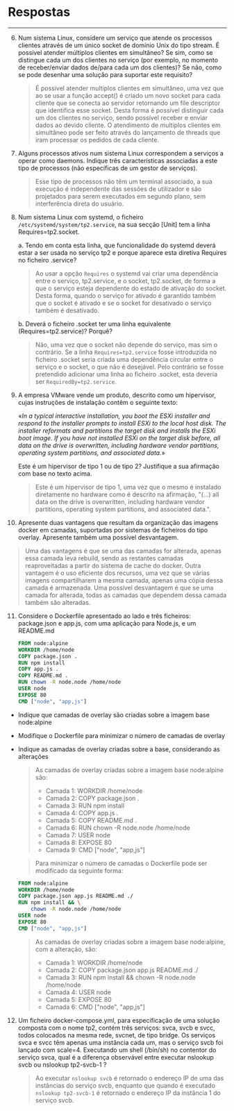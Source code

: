 # Respostas

---

6) Num sistema Linux, considere um serviço que atende os processos clientes através de um único socket de domínio Unix
   do tipo stream. É possível atender múltiplos clientes em simultâneo? Se sim, como se distingue cada um dos clientes
   no serviço (por exemplo, no momento de receber/enviar dados de/para cada um dos clientes)? Se não, como se pode
   desenhar uma solução para suportar este requisito?

   > É possivel atender multiplos clientes em simultâneo, uma vez que ao se usar a função accept() é criado um novo
   > socket para cada cliente que se conecta ao servidor retornando um file descriptor que identifica esse socket. Desta
   > forma é possível distinguir cada um dos clientes no serviço, sendo possível receber e enviar dados ao devido
   > cliente. O atendimento de multiplos clientes em simultâneo pode ser feito através do lançamento de threads que iram
   > processar os pedidos de cada cliente.

7) Alguns processos ativos num sistema Linux correspondem a serviços a operar como daemons. Indique três características
   associadas a este tipo de processos (não específicas de um gestor de serviços).

   > Esse tipo de processos não têm um terminal associado, a sua execução é independente das sessões de utilizador e são
   > projetados para serem executados em segundo plano, sem interferência direta do usuário.

8) Num sistema Linux com systemd, o ficheiro `/etc/systemd/system/tp2.service`, na sua secção [Unit] tem a linha
   Requires=tp2.socket.

   a. Tendo em conta esta linha, que funcionalidade do systemd deverá estar a ser usada no serviço tp2 e porque aparece
   esta diretiva Requires no ficheiro .service?

   > Ao usar a opção `Requires` o systemd vai criar uma dependência entre o serviço, tp2.service, e o socket,
   > tp2.socket, de forma a que o serviço esteja dependente do estado de ativação do socket. Desta forma, quando o
   > serviço for ativado é garantido também que o socket é ativado e se o socket for desativado o serviço também é
   > desativado.

   b. Deverá o ficheiro .socket ter uma linha equivalente (Requires=tp2.service)? Porquê?

   > Não, uma vez que o socket não depende do serviço, mas sim o contrário. Se a linha `Requires=tp2.service` fosse
   > introduzida no ficheiro .socket seria criada uma dependência circular entre o serviço e o socket, o que não é
   > desejável. Pelo contrário se fosse pretendido adicionar uma linha ao ficheiro .socket, esta deveria ser
   > `RequiredBy=tp2.service`.

9) A empresa VMware vende um produto, descrito como um hipervisor, cujas instruções de instalação contêm o seguinte
   texto:

   «*In a typical interactive installation, you boot the ESXi installer and respond to the installer prompts to install
   ESXi to the local host disk. The installer reformats and partitions the target disk and installs the ESXi boot image.
   If you have not installed ESXi on the target disk before, all data on the drive is overwritten, including hardware
   vendor partitions, operating system partitions, and associated data.*»

   Este é um hipervisor de tipo 1 ou de tipo 2? Justifique a sua afirmação com base no texto acima.

   > Este é um hipervisor de tipo 1, uma vez que o mesmo é instalado diretamente no hardware como é descrito na
   > afirmação, "(...) all data on the drive is overwritten, including hardware vendor partitions, operating system
   > partitions, and associated data.".

10) Apresente duas vantagens que resultam da organização das imagens docker em camadas, suportadas por sistemas de
    ficheiros do tipo overlay. Apresente também uma possível desvantagem.

> Uma das vantagens é que se uma das camadas for alterada, apenas essa camada leva rebuild, sendo as restantes
> camadas reaproveitadas a partir do sistema de cache do docker. Outra vantagem é o uso eficiente dos recursos, uma
> vez que se várias imagens compartilharem a mesma camada, apenas uma cópia dessa camada é armazenada. Uma possível
> desvantagem é que se uma camada for alterada, todas as camadas que dependem dessa camada também são alteradas.

11) Considere o Dockerfile apresentado ao lado e três ficheiros: package.json e app.js, com uma aplicação para Node.js,
    e um README.md

      ```dockerfile
      FROM node:alpine
      WORKDIR /home/node
      COPY package.json .
      RUN npm install
      COPY app.js .
      COPY README.md .
      RUN chown -R node.node /home/node
      USER node
      EXPOSE 80
      CMD ["node", "app,js"]
      ```

- Indique que camadas de overlay são criadas sobre a imagem base node:alpine
- Modifique o Dockerfile para minimizar o número de camadas de overlay
- Indique as camadas de overlay criadas sobre a base, considerando as alterações

  > As camadas de overlay criadas sobre a imagem base node:alpine são:
  > - Camada 1: WORKDIR /home/node
  > - Camada 2: COPY package.json .
  > - Camada 3: RUN npm install
  > - Camada 4: COPY app.js .
  > - Camada 5: COPY README.md .
  > - Camada 6: RUN chown -R node.node /home/node
  > - Camada 7: USER node
  > - Camada 8: EXPOSE 80
  > - Camada 9: CMD ["node", "app,js"]

  > Para minimizar o número de camadas o Dockerfile pode ser modificado da seguinte forma:
   ```dockerfile
   FROM node:alpine
   WORKDIR /home/node
   COPY package.json app.js README.md ./
   RUN npm install && \
       chown -R node.node /home/node
   USER node
   EXPOSE 80
   CMD ["node", "app,js"]
   ```

  > As camadas de overlay criadas sobre a imagem base node:alpine, com a alteração, são:
  > - Camada 1: WORKDIR /home/node
  > - Camada 2: COPY package.json app.js README.md ./
  > - Camada 3: RUN npm install && chown -R node.node /home/node
  > - Camada 4: USER node
  > - Camada 5: EXPOSE 80
  > - Camada 6: CMD ["node", "app,js"]

12) Um ficheiro docker-compose.yml, para especificação de uma solução composta com o nome tp2, contém três serviços:
    svca, svcb e svcc, todos colocados na mesma rede, svcnet, de tipo bridge. Os serviços svca e svcc têm apenas uma
    instância cada um, mas o serviço svcb foi lançado com scale=4. Executando um shell (/bin/sh) no contentor do serviço
    svca, qual é a diferença observável entre executar nslookup svcb ou nslookup tp2-svcb-1 ?

    > Ao executar `nslookup svcb` é retornado o endereço IP de uma das instâncias do serviço svcb, enquanto que quando é 
    executado `nslookup tp2-svcb-1` é retornado o endereço IP da instância 1 do serviço svcb.